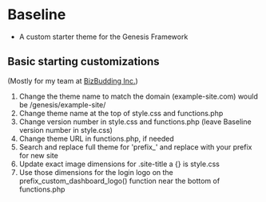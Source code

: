# Baseline

* A custom starter theme for the Genesis Framework

## Basic starting customizations

(Mostly for my team at [BizBudding Inc.](https://bizbudding.com/))

1. Change the theme name to match the domain (example-site.com) would be /genesis/example-site/
1. Change theme name at the top of style.css and functions.php
1. Change version number in style.css and functions.php (leave Baseline version number in style.css)
1. Change theme URL in functions.php, if needed
1. Search and replace full theme for 'prefix_' and replace with your prefix for new site
1. Update exact image dimensions for .site-title a {} is style.css
1. Use those dimensions for the login logo on the prefix_custom_dashboard_logo() function near the bottom of functions.php
